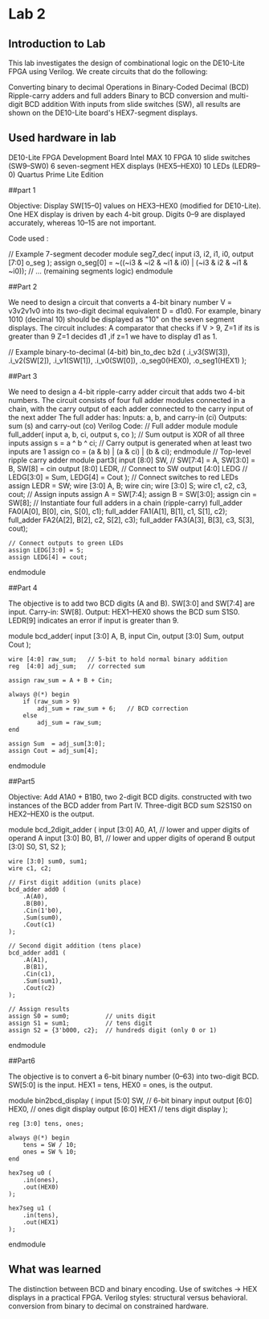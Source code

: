 # Lab 2

## Introduction to Lab

This lab investigates the design of combinational logic on the DE10-Lite FPGA using Verilog.
 We create circuits that do the following:

 Converting binary to decimal
 Operations in Binary-Coded Decimal (BCD)
 Ripple-carry adders and full adders
 Binary to BCD conversion and multi-digit BCD addition
 With inputs from slide switches (SW), all results are shown on the DE10-Lite board's HEX7-segment displays.

## Used hardware in lab

DE10-Lite FPGA Development Board
Intel MAX 10 FPGA
10 slide switches (SW9–SW0)
6 seven-segment HEX displays (HEX5–HEX0)
10 LEDs (LEDR9–0)
Quartus Prime Lite Edition



##part 1

Objective: Display SW[15–0] values on HEX3–HEX0 (modified for DE10-Lite).
One HEX display is driven by each 4-bit group.
Digits 0–9 are displayed accurately, whereas 10–15 are not important.

Code used : 

// Example 7-segment decoder
module seg7_dec(
    input i3, i2, i1, i0,
    output [7:0] o_seg
);
    assign o_seg[0] = ~((~i3 & ~i2 & ~i1 & i0) |
                        (~i3 & i2 & ~i1 & ~i0));
    // … (remaining segments logic)
endmodule

##Part 2 

We need to design a circuit that converts a 4-bit binary number V = v3v2v1v0 into its two-digit decimal 
equivalent D = d1d0. For example, binary 1010 (decimal 10) should be displayed as "10" on the seven
segment displays. 
The circuit includes: 
A comparator that checks if V > 9, Z=1 if its is greater than 9 
Z=1 decides d1 ,if z=1 we have to display d1 as 1. 


// Example binary-to-decimal (4-bit)
bin_to_dec b2d (
    .i_v3(SW[3]), .i_v2(SW[2]), .i_v1(SW[1]), .i_v0(SW[0]),
    .o_seg0(HEX0), .o_seg1(HEX1)
);

##Part 3

We need to design a 4-bit ripple-carry adder circuit that adds two 4-bit numbers. The circuit consists of 
four full adder modules connected in a chain, with the carry output of each adder connected to the 
carry input of the next adder 
The full adder has: 
Inputs: a, b, and carry-in (ci) 
Outputs: sum (s) and carry-out (co) 
Verilog Code: 
// Full adder module 
module full_adder( 
input a, b, ci, 
output s, co 
); 
// Sum output is XOR of all three inputs 
assign s = a ^ b ^ ci; 
// Carry output is generated when at least two inputs are 1 
assign co = (a & b) | (a & ci) | (b & ci); 
endmodule 
// Top-level ripple carry adder 
module part3( 
input [8:0] SW,  // SW[7:4] = A, SW[3:0] = B, SW[8] = cin 
output [8:0] LEDR,  // Connect to SW 
output [4:0] LEDG   // LEDG[3:0] = Sum, LEDG[4] = Cout 
); 
// Connect switches to red LEDs 
assign LEDR = SW; 
wire [3:0] A, B; 
wire cin; 
wire [3:0] S; 
wire c1, c2, c3, cout; 
// Assign inputs 
assign A = SW[7:4]; 
assign B = SW[3:0]; 
assign cin = SW[8]; 
// Instantiate four full adders in a chain (ripple-carry) 
full_adder FA0(A[0], B[0], cin, S[0], c1); 
    full_adder FA1(A[1], B[1], c1, S[1], c2); 
    full_adder FA2(A[2], B[2], c2, S[2], c3); 
    full_adder FA3(A[3], B[3], c3, S[3], cout); 
     
    // Connect outputs to green LEDs 
    assign LEDG[3:0] = S; 
    assign LEDG[4] = cout; 
endmodule

##Part 4 

The objective is to add two BCD digits (A and B).
 SW[3:0] and SW[7:4] are input.
 Carry-in: SW[8].
 Output: HEX1–HEX0 shows the BCD sum S1S0.
 LEDR[9] indicates an error if input is greater than 9.


module bcd_adder(
    input  [3:0] A, B,
    input        Cin,
    output [3:0] Sum,
    output       Cout
);

    wire [4:0] raw_sum;   // 5-bit to hold normal binary addition
    reg  [4:0] adj_sum;   // corrected sum

    assign raw_sum = A + B + Cin;

    always @(*) begin
        if (raw_sum > 9)
            adj_sum = raw_sum + 6;   // BCD correction
        else
            adj_sum = raw_sum;
    end

    assign Sum  = adj_sum[3:0];
    assign Cout = adj_sum[4];

endmodule


##Part5

Objective: Add A1A0 + B1B0, two 2-digit BCD digits.
 constructed with two instances of the BCD adder from Part IV.
 Three-digit BCD sum S2S1S0 on HEX2–HEX0 is the output.

module bcd_2digit_adder (
    input  [3:0] A0, A1,   // lower and upper digits of operand A
    input  [3:0] B0, B1,   // lower and upper digits of operand B
    output [3:0] S0, S1, S2
);

    wire [3:0] sum0, sum1;
    wire c1, c2;

    // First digit addition (units place)
    bcd_adder add0 (
        .A(A0),
        .B(B0),
        .Cin(1'b0),
        .Sum(sum0),
        .Cout(c1)
    );

    // Second digit addition (tens place)
    bcd_adder add1 (
        .A(A1),
        .B(B1),
        .Cin(c1),
        .Sum(sum1),
        .Cout(c2)
    );

    // Assign results
    assign S0 = sum0;          // units digit
    assign S1 = sum1;          // tens digit
    assign S2 = {3'b000, c2};  // hundreds digit (only 0 or 1)

endmodule

##Part6

The objective is to convert a 6-bit binary number (0–63) into two-digit BCD.
 SW[5:0] is the input.
 HEX1 = tens, HEX0 = ones, is the output.

module bin2bcd_display (
    input  [5:0] SW,       // 6-bit binary input
    output [6:0] HEX0,     // ones digit display
    output [6:0] HEX1      // tens digit display
);

    reg [3:0] tens, ones;

    always @(*) begin
        tens = SW / 10;
        ones = SW % 10;
    end

    hex7seg u0 (
        .in(ones),
        .out(HEX0)
    );

    hex7seg u1 (
        .in(tens),
        .out(HEX1)
    );

endmodule

## What was learned 

The distinction between BCD and binary encoding.
Use of switches → HEX displays in a practical FPGA.
Verilog styles: structural versus behavioral.
conversion from binary to decimal on constrained hardware.









